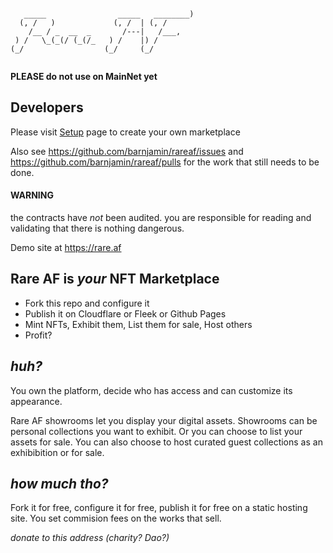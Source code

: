 ```

   _____                _____   ________) 
  (, /   )             (, /  | (, /       
    /__ / _  __  _       /---|   /___,    
 ) /   \_(_(/ (_(/_   ) /    |) /         
(_/                  (_/     (_/          
                                          

```

**PLEASE do not use on MainNet yet**

## Developers
Please visit  [Setup](https://github.com/barnjamin/rareaf/wiki/Setup) page to create your own marketplace

Also see https://github.com/barnjamin/rareaf/issues and https://github.com/barnjamin/rareaf/pulls for the work that still needs to be done.

#### WARNING #####
the contracts have _not_ been audited. you are responsible for reading and validating that there is nothing dangerous.

Demo site at https://rare.af


Rare AF is _your_ NFT Marketplace
----------------------------------

- Fork this repo and configure it
- Publish it on Cloudflare or Fleek or Github Pages
- Mint NFTs, Exhibit them, List them for sale, Host others
- Profit?


*huh?*
------

You own the platform, decide who has access and can customize its appearance. 

Rare AF showrooms let you display your digital assets.  Showrooms can be personal collections you want to exhibit. Or you can choose to list your assets for sale. You can also choose to host curated guest collections as an exhibibition or for sale. 


*how much tho?*
---------------

Fork it for free, configure it for free, publish it for free on a static hosting site. You set commision fees on the works that sell.


*donate to this address (charity? Dao?)*


